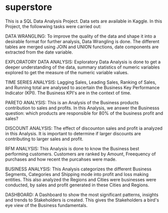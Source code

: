 # superstore
This is a SQL Data Analysis Project. Data sets are available in Kaggle. In this Project, the followwing tasks were carried out:

DATA WRANGLING: To improve the quality of the data and shape it into a desirable format for further analysis, Data Wrangling is done. The different tables are merged using JOIN and UNION functions, date components are extracted from the date variable.

EXPLORATORY DATA ANALYSIS: Exploratory Data Analysis is done to get a deeper understanding of the data, summary statistics of numeric variables  explored to get the measure of the numeric variable values.

TIME SERIES ANALYSIS: Lagging Sales, Leading Sales, Ranking of Sales, and Running total are analysed to ascertain the Business Key Performance Indicator (KPI). The Business KPI's are in the context of time.

PARETO ANALYSIS: This is an Analysis of the Business products contribution to sales and profits. In this Analysis, we answer the Businesss question: which products are responsible for 80% of the business profit and sales?

DISCOUNT ANALYSIS: The effect of discounton sales and profit ia analyzed in this Analysis. It is important to determine if larger discounts are contributing to larger sales and profit.

RFM ANALYSIS: This Analysis is done to know the Business best performing customers. Customers are ranked by Amount, Freequency of purchases and how recent the purcahses were made.

BUSINESS ANALYSIS: This Analysis categorizes the different Business Segments, Categories and Shipping mode into profit and loss making entities. This also analyzed the Regions and Cities were businesses were conducted, by sales and profit generated in these Cities and Regions.

DASHBOARD: A Dashboard to show the most significant patterns, insights and trends to Stakeholders is created. This gives the Stakeholders a bird's eye view of the Business fundamentals.
